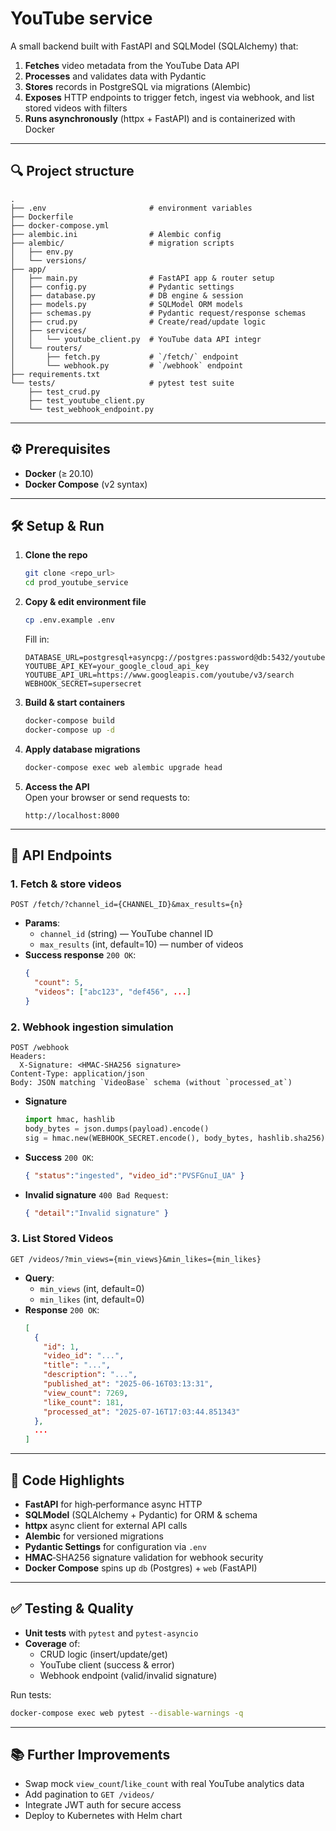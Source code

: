 # YouTube service

A small backend built with FastAPI and SQLModel (SQLAlchemy) that:

1. **Fetches** video metadata from the YouTube Data API  
2. **Processes** and validates data with Pydantic  
3. **Stores** records in PostgreSQL via migrations (Alembic)  
4. **Exposes** HTTP endpoints to trigger fetch, ingest via webhook, and list stored videos with filters  
5. **Runs asynchronously** (httpx + FastAPI) and is containerized with Docker  

---

## 🔍 Project structure

```
.
├── .env                       # environment variables
├── Dockerfile
├── docker-compose.yml
├── alembic.ini                # Alembic config
├── alembic/                   # migration scripts
│   ├── env.py
│   └── versions/
├── app/
│   ├── main.py                # FastAPI app & router setup
│   ├── config.py              # Pydantic settings
│   ├── database.py            # DB engine & session
│   ├── models.py              # SQLModel ORM models
│   ├── schemas.py             # Pydantic request/response schemas
│   ├── crud.py                # Create/read/update logic
│   ├── services/
│   │   └── youtube_client.py  # YouTube data API integr
│   └── routers/
│       ├── fetch.py           # `/fetch/` endpoint
│       └── webhook.py         # `/webhook` endpoint
├── requirements.txt
└── tests/                     # pytest test suite
    ├── test_crud.py
    ├── test_youtube_client.py
    └── test_webhook_endpoint.py
```

---

## ⚙️ Prerequisites

- **Docker** (≥ 20.10)  
- **Docker Compose** (v2 syntax)  
---

## 🛠️ Setup & Run

1. **Clone the repo**  
   ```bash
   git clone <repo_url>
   cd prod_youtube_service
   ```

2. **Copy & edit environment file**  
   ```bash
   cp .env.example .env
   ```
   Fill in:
   ```dotenv
   DATABASE_URL=postgresql+asyncpg://postgres:password@db:5432/youtubedb
   YOUTUBE_API_KEY=your_google_cloud_api_key
   YOUTUBE_API_URL=https://www.googleapis.com/youtube/v3/search
   WEBHOOK_SECRET=supersecret
   ```

3. **Build & start containers**  
   ```bash
   docker-compose build
   docker-compose up -d
   ```

4. **Apply database migrations**  
   ```bash
   docker-compose exec web alembic upgrade head
   ```

5. **Access the API**  
   Open your browser or send requests to:  
   ```
   http://localhost:8000
   ```

---

## 🚀 API Endpoints

### 1. Fetch & store videos

```
POST /fetch/?channel_id={CHANNEL_ID}&max_results={n}
```

- **Params**:
  - `channel_id` (string) — YouTube channel ID  
  - `max_results` (int, default=10) — number of videos  
- **Success response** `200 OK`:
  ```json
  {
    "count": 5,
    "videos": ["abc123", "def456", ...]
  }
  ```

### 2. Webhook ingestion simulation

```
POST /webhook
Headers:
  X-Signature: <HMAC-SHA256 signature>
Content-Type: application/json
Body: JSON matching `VideoBase` schema (without `processed_at`)
```

- **Signature**  
  ```python
  import hmac, hashlib
  body_bytes = json.dumps(payload).encode()
  sig = hmac.new(WEBHOOK_SECRET.encode(), body_bytes, hashlib.sha256).hexdigest()
  ```  
- **Success** `200 OK`:
  ```json
  { "status":"ingested", "video_id":"PVSFGnuI_UA" }
  ```
- **Invalid signature** `400 Bad Request`:
  ```json
  { "detail":"Invalid signature" }
  ```

### 3. List Stored Videos

```
GET /videos/?min_views={min_views}&min_likes={min_likes}
```

- **Query**:
  - `min_views` (int, default=0)  
  - `min_likes` (int, default=0)  
- **Response** `200 OK`:  
  ```json
  [
    {
      "id": 1,
      "video_id": "...",
      "title": "...",
      "description": "...",
      "published_at": "2025-06-16T03:13:31",
      "view_count": 7269,
      "like_count": 181,
      "processed_at": "2025-07-16T17:03:44.851343"
    },
    ...
  ]
  ```

---

## 🧩 Code Highlights

- **FastAPI** for high‑performance async HTTP  
- **SQLModel** (SQLAlchemy + Pydantic) for ORM & schema  
- **httpx** async client for external API calls  
- **Alembic** for versioned migrations  
- **Pydantic Settings** for configuration via `.env`  
- **HMAC**‑SHA256 signature validation for webhook security  
- **Docker Compose** spins up `db` (Postgres) + `web` (FastAPI)  
---

## ✅ Testing & Quality

- **Unit tests** with `pytest` and `pytest-asyncio`  
- **Coverage** of:
  - CRUD logic (insert/update/get)  
  - YouTube client (success & error)  
  - Webhook endpoint (valid/invalid signature)  

Run tests:

```bash
docker-compose exec web pytest --disable-warnings -q
```

---

## 📚 Further Improvements

- Swap mock `view_count`/`like_count` with real YouTube analytics data  
- Add pagination to `GET /videos/`  
- Integrate JWT auth for secure access  
- Deploy to Kubernetes with Helm chart  
